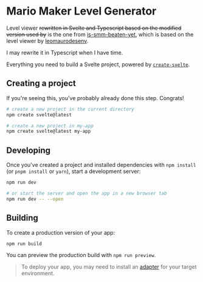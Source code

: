 # Mario Maker Level Generator

Level viewer ~~rewritten in Svelte and Typescript based on the modified version used by~~ is the one from [is-smm-beaten-yet](https://github.com/snoozbuster/is-smm-beaten-yet/blob/main/viewer/), which is based on the level viewer by [leomaurodesenv](https://github.com/leomaurodesenv/smm-course-viewer).

I may rewrite it in Typescript when I have time.

Everything you need to build a Svelte project, powered by [`create-svelte`](https://github.com/sveltejs/kit/tree/main/packages/create-svelte).

## Creating a project

If you're seeing this, you've probably already done this step. Congrats!

```bash
# create a new project in the current directory
npm create svelte@latest

# create a new project in my-app
npm create svelte@latest my-app
```

## Developing

Once you've created a project and installed dependencies with `npm install` (or `pnpm install` or `yarn`), start a development server:

```bash
npm run dev

# or start the server and open the app in a new browser tab
npm run dev -- --open
```

## Building

To create a production version of your app:

```bash
npm run build
```

You can preview the production build with `npm run preview`.

> To deploy your app, you may need to install an [adapter](https://kit.svelte.dev/docs/adapters) for your target environment.
